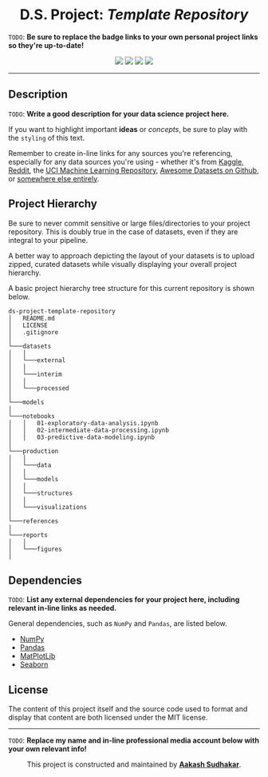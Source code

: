 <h1 align="center"><b>D.S. Project</b>: <i>Template Repository</i></h1>

`TODO`: **Be sure to replace the badge links to your own personal project links so they're up-to-date!**

<p align="center">
<a href="/LICENSE"><img src="https://img.shields.io/badge/license-MIT-blue.svg"/></a>
<a href="https://docs.python.org/3/index.html"><img src="https://img.shields.io/badge/python-3.6-blue.svg"/></a>
<a href=""><img src="https://img.shields.io/github/last-commit/AakashSudhakar/ds-project-maker.svg?style=flat"/></a>
<a href=""><img src="https://img.shields.io/github/repo-size/AakashSudhakar/ds-project-maker.svg?style=flat"/></a>

---

## Description

`TODO`: **Write a good description for your data science project here.**

If you want to highlight important **ideas** or _concepts_, be sure to play with the `styling` of this text.

Remember to create in-line links for any sources you're referencing, especially for any data sources you're using - whether it's from [Kaggle](https://www.kaggle.com/), [Reddit](https://www.reddit.com/r/datasets/), the [UCI Machine Learning Repository](https://archive.ics.uci.edu/ml/datasets.php), [Awesome Datasets on Github](https://github.com/awesomedata/awesome-public-datasets), or [somewhere else entirely](https://www.google.com/). 

## Project Hierarchy

Be sure to never commit sensitive or large files/directories to your project repository. This is doubly true in the case of datasets, even if they are integral to your pipeline. 

A better way to approach depicting the layout of your datasets is to upload zipped, curated datasets while visually displaying your overall project hierarchy. 

A basic project hierarchy tree structure for this current repository is shown below.

```
ds-project-template-repository
│   README.md
│   LICENSE
│   .gitignore
│
└───datasets
│   │   
│   └───external
│   │   
│   └───interim
│   │   
│   └───processed
│
└───models
│
└───notebooks
│   │   01-exploratory-data-analysis.ipynb
│   │   02-intermediate-data-processing.ipynb
│   │   03-predictive-data-modeling.ipynb
│
└───production
│   │   
│   └───data
│   │   
│   └───models
│   │   
│   └───structures
│   │   
│   └───visualizations
│   
└───references
│   
└───reports
│   │   
│   └───figures
│   
```

## Dependencies

`TODO`: **List any external dependencies for your project here, including relevant in-line links as needed.** 

General dependencies, such as `NumPy` and `Pandas`, are listed below. 

* [NumPy](https://github.com/numpy/numpy)
* [Pandas](https://github.com/pandas-dev/pandas)
* [MatPlotLib](https://github.com/matplotlib/matplotlib)
* [Seaborn](https://github.com/mwaskom/seaborn)


## License

The content of this project itself and the source code used to format and display that content are both licensed under the MIT license.

---

`TODO`: **Replace my name and in-line professional media account below with your own relevant info!**

<p align="center">This project is constructed and maintained by <strong><a href="https://makeschool.com/portfolio/kash">Aakash Sudhakar</a></strong>.
</p>
